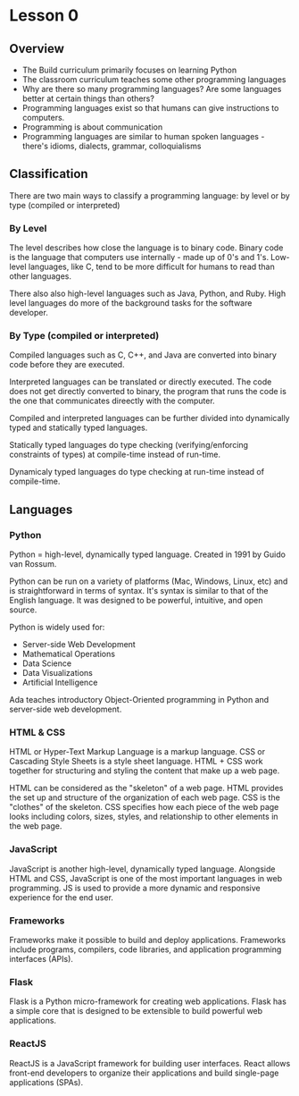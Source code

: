 # Lesson 0

## Overview

- The Build curriculum primarily focuses on learning Python
- The classroom curriculum teaches some other programming languages
- Why are there so many programming languages? Are some languages better at certain things than others?
- Programming languages exist so that humans can give instructions to computers. 
- Programming is about communication
- Programming languages are similar to human spoken languages - there's idioms, dialects, grammar, colloquialisms

## Classification
There are two main ways to classify a programming language: by level or by type (compiled or interpreted)

### By Level
The level describes how close the language is to binary code. Binary code is the
language that computers use internally - made up of 0's and 1's. Low-level
languages, like C, tend to be more difficult for humans to read than other
languages. 

There also also high-level languages such as Java, Python, and Ruby.
High level languages do more of the background tasks for the software developer.

### By Type (compiled or interpreted)
Compiled languages such as C, C++, and Java are converted into binary code
before they are executed.

Interpreted languages can be translated or directly
executed. The code does not get directly converted to binary, the program that
runs the code is the one that communicates direectly with the computer. 

Compiled and interpreted languages can be further divided into dynamically typed and statically typed languages.

Statically typed languages do type checking (verifying/enforcing constraints of types) at compile-time instead of run-time.

Dynamicaly typed languages do type checking at run-time instead of compile-time. 


## Languages

### Python

Python = high-level, dynamically typed language. Created in 1991 by Guido van Rossum. 

Python can be run on a variety of platforms (Mac, Windows, Linux, etc) and is straightforward in terms of syntax. It's syntax is similar to that of the English language. It was designed to be powerful, intuitive, and open source.

Python is widely used for: 
* Server-side Web Development
* Mathematical Operations
* Data Science
* Data Visualizations
* Artificial Intelligence

Ada teaches introductory Object-Oriented programming in Python and server-side web development. 

### HTML & CSS

HTML or Hyper-Text Markup Language is a markup language. CSS or Cascading Style Sheets is a style sheet language. HTML + CSS work together for structuring and styling the content that make up a web page. 

HTML can be considered as the "skeleton" of a web page. HTML provides the set up and structure of the organization of each web page. CSS is the "clothes" of the skeleton. CSS specifies how each piece of the web page looks including colors, sizes, styles, and relationship to other elements in the web page. 

### JavaScript

JavaScript is another high-level, dynamically typed language. Alongside HTML and CSS, JavaScript is one of the most important languages in web programming. JS is used to provide a more dynamic and responsive experience for the end user. 

### Frameworks

Frameworks make it possible to build and deploy applications. Frameworks include programs, compilers, code libraries, and application programming interfaces (APIs). 

### Flask

Flask is a Python micro-framework for creating web applications. Flask has a simple core that is designed to be extensible to build powerful web applications.

### ReactJS

ReactJS is a JavaScript framework for building user interfaces. React allows front-end developers to organize their applications and build single-page applications (SPAs). 
